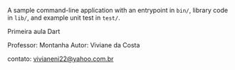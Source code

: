A sample command-line application with an entrypoint in `bin/`, library code
in `lib/`, and example unit test in `test/`.

Primeira aula Dart

Professor: Montanha
Autor: Viviane da Costa

contato: vivianeni22@yahoo.com.br